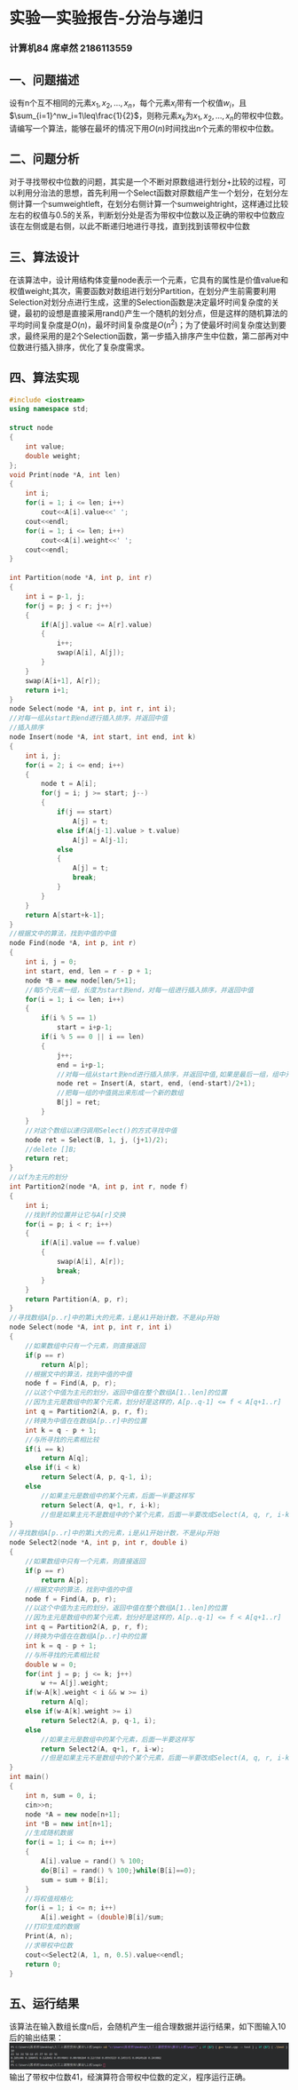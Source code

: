 # 实验一实验报告-分治与递归
### 计算机84 席卓然 2186113559
## 一、问题描述
设有n个互不相同的元素$x_1,x_2,...,x_n$，每个元素$x_i$带有一个权值$w_i$，且$\sum_{i=1}^nw_i=1\leq\frac{1}{2}$，则称元素$x_k$为$x_1,x_2,...,x_n$的带权中位数。请编写一个算法，能够在最坏的情况下用$O(n)$时间找出n个元素的带权中位数。
## 二、问题分析
对于寻找带权中位数的问题，其实是一个不断对原数组进行划分+比较的过程，可以利用分治法的思想，首先利用一个Select函数对原数组产生一个划分，在划分左侧计算一个sumweightleft，在划分右侧计算一个sumweightright，这样通过比较左右的权值与0.5的关系，判断划分处是否为带权中位数以及正确的带权中位数应该在左侧或是右侧，以此不断递归地进行寻找，直到找到该带权中位数
## 三、算法设计
在该算法中，设计用结构体变量node表示一个元素，它具有的属性是价值value和权值weight;其次，需要函数对数组进行划分Partition，在划分产生前需要利用Selection对划分点进行生成，这里的Selection函数是决定最坏时间复杂度的关键，最初的设想是直接采用rand()产生一个随机的划分点，但是这样的随机算法的平均时间复杂度是$O(n)$，最坏时间复杂度是$O(n^2)$；为了使最坏时间复杂度达到要求，最终采用的是2个Selection函数，第一步插入排序产生中位数，第二部再对中位数进行插入排序，优化了复杂度需求。
## 四、算法实现
```c++
#include <iostream>
using namespace std;

struct node
{
    int value;
    double weight;
};
void Print(node *A, int len)
{
    int i;
    for(i = 1; i <= len; i++)
        cout<<A[i].value<<' ';
    cout<<endl;
    for(i = 1; i <= len; i++)
        cout<<A[i].weight<<' ';
    cout<<endl;
}

int Partition(node *A, int p, int r)
{
    int i = p-1, j;
    for(j = p; j < r; j++)
    {
        if(A[j].value <= A[r].value)
        {
            i++;
            swap(A[i], A[j]);
        }
    }
    swap(A[i+1], A[r]);
    return i+1;
}
node Select(node *A, int p, int r, int i);
//对每一组从start到end进行插入排序，并返回中值
//插入排序
node Insert(node *A, int start, int end, int k)
{
    int i, j;
    for(i = 2; i <= end; i++)
    {
        node t = A[i];
        for(j = i; j >= start; j--)
        {
            if(j == start)
                A[j] = t;
            else if(A[j-1].value > t.value)
                A[j] = A[j-1];
            else
            {
                A[j] = t;
                break;
            }
        }
    }
    return A[start+k-1];
}
//根据文中的算法，找到中值的中值
node Find(node *A, int p, int r)
{
    int i, j = 0;
    int start, end, len = r - p + 1;
    node *B = new node[len/5+1];
    //每5个元素一组，长度为start到end，对每一组进行插入排序，并返回中值
    for(i = 1; i <= len; i++)
    {
        if(i % 5 == 1)
            start = i+p-1;
        if(i % 5 == 0 || i == len)
        {
            j++;
            end = i+p-1;
            //对每一组从start到end进行插入排序，并返回中值,如果是最后一组，组中元素个数可能少于5
            node ret = Insert(A, start, end, (end-start)/2+1);
            //把每一组的中值挑出来形成一个新的数组
            B[j] = ret;    
        }
    }
    //对这个数组以递归调用Select()的方式寻找中值
    node ret = Select(B, 1, j, (j+1)/2);
    //delete []B;
    return ret;
}
//以f为主元的划分
int Partition2(node *A, int p, int r, node f)
{
    int i;
    //找到f的位置并让它与A[r]交换
    for(i = p; i < r; i++)
    {
        if(A[i].value == f.value)
        {
            swap(A[i], A[r]);
            break;
        }
    }
    return Partition(A, p, r);
}
//寻找数组A[p..r]中的第i大的元素，i是从1开始计数，不是从p开始
node Select(node *A, int p, int r, int i)
{
    //如果数组中只有一个元素，则直接返回
    if(p == r)
        return A[p];
    //根据文中的算法，找到中值的中值
    node f = Find(A, p, r);
    //以这个中值为主元的划分，返回中值在整个数组A[1..len]的位置
    //因为主元是数组中的某个元素，划分好是这样的，A[p..q-1] <= f < A[q+1..r]
    int q = Partition2(A, p, r, f);
    //转换为中值在在数组A[p..r]中的位置
    int k = q - p + 1;
    //与所寻找的元素相比较
    if(i == k)
        return A[q];
    else if(i < k)
        return Select(A, p, q-1, i);
    else
        //如果主元是数组中的某个元素，后面一半要这样写
        return Select(A, q+1, r, i-k);
        //但是如果主元不是数组中的个某个元素，后面一半要改成Select(A, q, r, i-k+1)
}
//寻找数组A[p..r]中的第i大的元素，i是从1开始计数，不是从p开始
node Select2(node *A, int p, int r, double i)
{
    //如果数组中只有一个元素，则直接返回
    if(p == r)
        return A[p];
    //根据文中的算法，找到中值的中值
    node f = Find(A, p, r);
    //以这个中值为主元的划分，返回中值在整个数组A[1..len]的位置
    //因为主元是数组中的某个元素，划分好是这样的，A[p..q-1] <= f < A[q+1..r]
    int q = Partition2(A, p, r, f);
    //转换为中值在在数组A[p..r]中的位置
    int k = q - p + 1;
    //与所寻找的元素相比较
    double w = 0;
    for(int j = p; j <= k; j++)
        w += A[j].weight;
    if(w-A[k].weight < i && w >= i)
        return A[q];
    else if(w-A[k].weight >= i)
        return Select2(A, p, q-1, i);
    else
        //如果主元是数组中的某个元素，后面一半要这样写
        return Select2(A, q+1, r, i-w);
        //但是如果主元不是数组中的个某个元素，后面一半要改成Select(A, q, r, i-k+1)
}
int main()
{
    int n, sum = 0, i;
    cin>>n;
    node *A = new node[n+1];
    int *B = new int[n+1];
    //生成随机数据
    for(i = 1; i <= n; i++)
    {
        A[i].value = rand() % 100;
        do{B[i] = rand() % 100;}while(B[i]==0);
        sum = sum + B[i];
    }
    //将权值规格化
    for(i = 1; i <= n; i++)
        A[i].weight = (double)B[i]/sum;
    //打印生成的数据
    Print(A, n);
    //求带权中位数
    cout<<Select2(A, 1, n, 0.5).value<<endl;
    return 0;
}
```
## 五、运行结果
该算法在输入数组长度n后，会随机产生一组合理数据并运行结果，如下图输入10后的输出结果：  
![avatar](exp1_run.png)
输出了带权中位数41，经演算符合带权中位数的定义，程序运行正确。